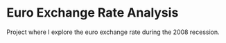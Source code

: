 # Euro Exchange Rate Analysis

Project where I explore the euro exchange rate during the 2008 recession.
